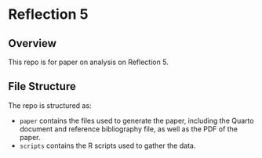 # Reflection 5

## Overview

This repo is for paper on analysis on Reflection 5.

## File Structure

The repo is structured as:

-   `paper` contains the files used to generate the paper, including the Quarto document and reference bibliography file, as well as the PDF of the paper. 
-   `scripts` contains the R scripts used to gather the data.